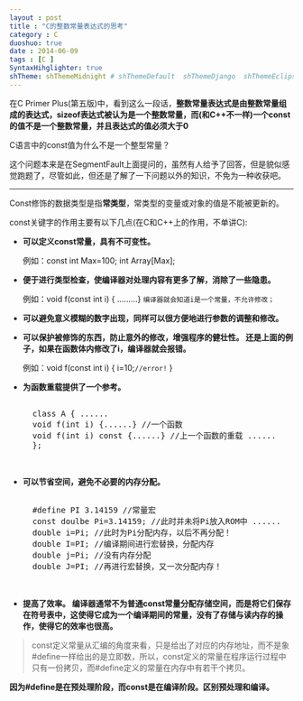 ```yaml
---
layout : post
title : "C的整数常量表达式的思考"
category : C
duoshuo: true
date : 2014-06-09
tags : [C ]
SyntaxHihglighter: true
shTheme: shThemeMidnight # shThemeDefault  shThemeDjango  shThemeEclipse  shThemeEmacs  shThemeFadeToGrey  shThemeMidnight  shThemeRDark
---
```


在C Primer Plus(第五版)中，看到这么一段话，**整数常量表达式是由整数常量组成的表达式，sizeof表达式被认为是一个整数常量，而(和C++不一样)一个const的值不是一个整数常量，并且表达式的值必须大于0**

C语言中的const值为什么不是一个整型常量？

<!-- more -->

这个问题本来是在SegmentFault上面提问的，虽然有人给予了回答，但是貌似感觉跑题了，尽管如此，但还是了解了一下问题以外的知识，不免为一种收获吧。

---

Const修饰的数据类型是指**常类型**，常类型的变量或对象的值是不能被更新的。

const关键字的作用主要有以下几点(在C和C++上的作用，不单讲C):

* **可以定义const常量，具有不可变性。**

	例如：const int Max=100; int Array[Max];
	
* **便于进行类型检查，使编译器对处理内容有更多了解，消除了一些隐患。**

	例如：void f(const int i) { .........} ```编译器就会知道i是一个常量，不允许修改；```
	
* **可以避免意义模糊的数字出现，同样可以很方便地进行参数的调整和修改。**

* **可以保护被修饰的东西，防止意外的修改，增强程序的健壮性。 还是上面的例子，如果在函数体内修改了i，编译器就会报错。**

	例如：void f(const int i) { i=10;```//error!``` } 
	
* **为函数重载提供了一个参考。**

	<pre class="brush: c; ">
	
	class A { ...... 
	void f(int i) {......} //一个函数 
	void f(int i) const {......} //上一个函数的重载 ...... 
	}; 
	
	</pre>

* **可以节省空间，避免不必要的内存分配。**

	<pre class="brush: c; ">
	
	#define PI 3.14159 //常量宏 
	const doulbe Pi=3.14159; //此时并未将Pi放入ROM中 ...... 
	double i=Pi; //此时为Pi分配内存，以后不再分配！ 
	double I=PI; //编译期间进行宏替换，分配内存 
	double j=Pi; //没有内存分配 
	double J=PI; //再进行宏替换，又一次分配内存！ 
	
	</pre>
	
* **提高了效率。 编译器通常不为普通const常量分配存储空间，而是将它们保存在符号表中，这使得它成为一个编译期间的常量，没有了存储与读内存的操作，使得它的效率也很高。**
	
>const定义常量从汇编的角度来看，只是给出了对应的内存地址，而不是象#define一样给出的是立即数，所以，const定义的常量在程序运行过程中只有一份拷贝，而#define定义的常量在内存中有若干个拷贝。

**因为#define是在预处理阶段，而const是在编译阶段。区别预处理和编译。**



